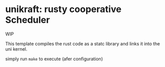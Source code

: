 # unikraft: rusty cooperative Scheduler

WIP

This template compiles the rust code as a statc library and links it into the uni kernel.

simply run `make` to execute (afer configuration)
